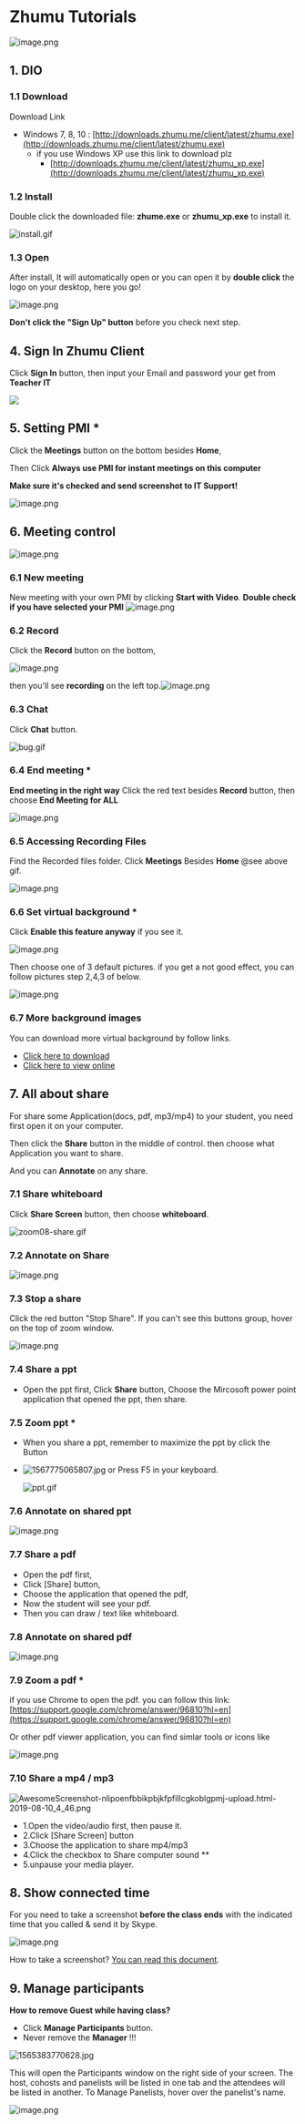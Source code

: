 # Zhumu Tutorials

![image.png](https://i.loli.net/2019/09/11/GTpyJcnOi5H6s21.png)

## 1. DIO

### 1.1 Download

Download Link

- Windows 7, 8, 10 :  [http://downloads.zhumu.me/client/latest/zhumu.exe](http://downloads.zhumu.me/client/latest/zhumu.exe)
  - if you use Windows XP use this link to download plz
    -  [http://downloads.zhumu.me/client/latest/zhumu_xp.exe](http://downloads.zhumu.me/client/latest/zhumu_xp.exe)



### 1.2 Install

Double click the downloaded file: **zhume.exe** or **zhumu_xp.exe** to install it.

![install.gif](https://i.loli.net/2019/09/14/kexifWBJyEdP18q.gif)



### 1.3 Open

After install, It will automatically open
or you can open it by **double click** the logo on your desktop, here you go! 

![image.png](https://i.loli.net/2019/09/11/seUN5h9mcgHjDY6.png)

**Don't click the "Sign Up" button** before you check next step.



## 4. Sign In Zhumu Client

Click **Sign In** button, then input your Email and password your get from **Teacher IT**

![](https://cdn.simai.ml/images/2019/09/14/vZ7gf66TL1/login.gif)



## 5. Setting PMI *

Click the **Meetings** button on the bottom besides **Home**,

Then Click **Always use PMI for instant meetings on this computer**

**Make sure it's checked  and send screenshot to IT Support!**

![image.png](https://i.loli.net/2019/09/19/wFKmp1xzGQCvVrY.png)



## 6. Meeting control

![image.png](https://i.loli.net/2019/09/20/oeB3TbdfxLKGcHj.png)

### 6.1 New meeting

New meeting with your own PMI by clicking **Start with Video**.
**Double check if you have selected your PMI**
![image.png](https://i.loli.net/2019/09/20/DQUMHqblrE1IWuh.png)

### 6.2 Record
Click the **Record** button on the bottom,

![image.png](https://i.loli.net/2019/09/20/qEP5uIv9BQhgmCY.png)

then you'll see **recording** on the left top.![image.png](https://i.loli.net/2019/09/20/7aGMxhscnIKqNvL.png)



### 6.3  Chat

Click **Chat** button. 

![bug.gif](https://i.loli.net/2019/09/05/6Cym8Ps9tlxeWV7.gif)



### 6.4 End meeting  *
**End meeting in the right way**
Click the red text besides **Record** button, then choose **End Meeting for ALL**

![image.png](https://i.loli.net/2019/09/19/ouqYAWIMzGTZhCi.png)



### 6.5 Accessing Recording Files

Find the Recorded files folder.
Click **Meetings**  Besides  **Home**
@see above gif.

![image.png](https://i.loli.net/2019/09/19/X2srIhtDa7TWSwo.png)



### 6.6 Set virtual background *

Click **Enable this feature anyway** if you see it.

![image.png](https://i.loli.net/2019/09/20/y8qFPQHaksEUwnY.png)

Then choose one of  3 default pictures. if you get a not good effect, you can follow pictures step 2,4,3 of below.

![image.png](https://i.loli.net/2019/09/20/I4HiZNz9STmwYef.png)



### 6.7 More background images

You can download more virtual background by follow links.

- [Click here to download](https://abc.51share.ml/images/zhumu-virtual-background.zip)
- [Click here to view online](https://abc.51share.ml/images/)



## 7. All about share

For share some Application(docs, pdf, mp3/mp4) to your student, you need first open it on your computer.

Then click the **Share** button in the middle of control. then choose what Application you want to share.

And you can **Annotate** on any share.



### 7.1 Share whiteboard 

Click **Share Screen** button, then choose **whiteboard**.

![zoom08-share.gif](https://i.loli.net/2019/08/06/IiJonvbK2W71TGP.gif)

### 7.2 Annotate on Share

![image.png](https://i.loli.net/2019/09/19/BecVwXAuMySs9tN.png)



### 7.3 Stop a share

Click the red button "Stop Share". If you can't see this buttons group, hover on the top of zoom window.

![image.png](https://i.loli.net/2019/09/19/adOpXDA8zVeoNq7.png)



### 7.4 Share a ppt

- Open the ppt first, Click **Share** button, Choose the Mircosoft power point application that opened the ppt, then share.



### 7.5 Zoom ppt *

- When you share a ppt, remember to maximize the ppt by click the Button

- ![1567775065807.jpg](https://i.loli.net/2019/09/06/HRV6wQebnas95oB.jpg) or Press F5 in your keyboard.

  ![ppt.gif](https://i.loli.net/2019/09/06/voUjc18aPXeF7xY.gif)

  

### 7.6 Annotate on shared ppt

![image.png](https://i.loli.net/2019/09/19/BecVwXAuMySs9tN.png)



### 7.7 Share a pdf

- Open the pdf first,
- Click [Share] button, 
- Choose the application that opened the pdf,
- Now the student will see your pdf.
- Then you can draw / text like whiteboard.



### 7.8 Annotate on shared pdf

![image.png](https://i.loli.net/2019/09/19/BecVwXAuMySs9tN.png)



### 7.9 Zoom a pdf *

if you use Chrome to open the pdf. you can follow this link: [https://support.google.com/chrome/answer/96810?hl=en](https://support.google.com/chrome/answer/96810?hl=en) 

Or other pdf viewer application, you can find simlar tools or icons  like

![image.png](https://i.loli.net/2019/09/16/uZF7kKNv9M1RwB6.png)



### 7.10 Share a mp4 / mp3 

![AwesomeScreenshot-nlipoenfbbikpbjkfpfillcgkoblgpmj-upload.html-2019-08-10_4_46.png](https://i.loli.net/2019/08/10/OhNDSl1wjnfr4K2.png)

- 1.Open the video/audio first, then pause it.
- 2.Click [Share Screen] button
- 3.Choose the application to share mp4/mp3
- 4.Click the checkbox to Share computer sound **
- 5.unpause your media player.



## 8. Show connected time

For you need to take a screenshot **before the class ends** with the indicated time that you called & send it by Skype. 

![image.png](https://i.loli.net/2019/09/20/OilAst2ouxQNWB8.png)

How to take a screenshot?  [You can read this document](./cs.html).



## 9. Manage participants

**How to remove Guest while having class?**

- Click **Manage Participants** button.
- Never remove the **Manager** !!!

![1565383770628.jpg](https://i.loli.net/2019/08/10/lB6PY2iLKNE4Vbc.jpg)

This will open the Participants window on the right side of your screen. The host, cohosts and panelists will be listed in one tab and the attendees will be listed in another.
To Manage Panelists, hover over the panelist's name. 

![image.png](https://i.loli.net/2019/09/19/YtynhjmofXEliTs.png)




